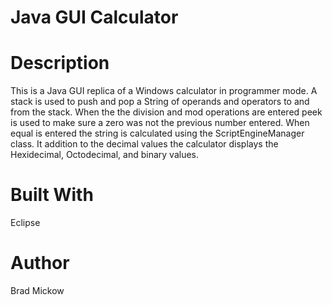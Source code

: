 # Java GUI Calculator

# Description
This is a Java GUI replica of a Windows calculator in programmer mode. A stack is used to push and pop a String of operands and operators to and from the stack. When the the division and mod operations are entered peek is used to make sure a zero was not the previous number entered. When equal is entered the string is calculated using the ScriptEngineManager class. It addition to the decimal values the calculator displays the Hexidecimal, Octodecimal, and binary values.

# Built With
Eclipse

# Author
Brad Mickow

